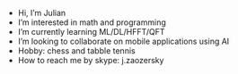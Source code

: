 - Hi, I’m Julian
- I’m interested in math and programming
- I’m currently learning ML/DL/HFFT/QFT
- I’m looking to collaborate on mobile applications using AI
- Hobby: chess and tabble tennis
- How to reach me by skype: j.zaozersky

<!---
zaozersky/zaozersky is a ✨ special ✨ repository because its `README.md` (this file) appears on your GitHub profile.
You can click the Preview link to take a look at your changes.
--->
